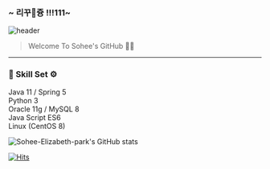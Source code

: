 ### ~ 리꾸즁 !!!111~

![header](https://capsule-render.vercel.app/api?type=venom&color=timeGradient&height=200&section=header&text=Sohee%20Park%20💻&fontSize=55&animation=fadeIn)
>Welcome To Sohee's GitHub 🙌🏻
---
### 🔧  ️Skill Set   ⚙️
Java 11 / Spring 5 <br>
Python 3 <br>
Oracle 11g / MySQL 8 <br>
Java Script ES6 <br>
Linux (CentOS 8)

![Sohee-Elizabeth-park's GitHub stats](https://github-readme-stats.vercel.app/api?username=Sohee-Elizabeth-park&include_all_commits=true&show_icons=true&theme=radical)

[![Hits](https://hits.seeyoufarm.com/api/count/incr/badge.svg?url=https%3A%2F%2Fgithub.com%2FSohee-Elizabeth-park&count_bg=%23F941F2&title_bg=%23604F64&icon=&icon_color=%23E7E7E7&title=hits&edge_flat=false)](https://hits.seeyoufarm.com)

<!--
**Sohee-Elizabeth-park/Sohee-Elizabeth-park** is a ✨ _special_ ✨ repository because its `README.md` (this file) appears on your GitHub profile.

Here are some ideas to get you started:

- 🔭 I’m currently working on ...
- 🌱 I’m currently learning ...
- 👯 I’m looking to collaborate on ...
- 🤔 I’m looking for help with ...
- 💬 Ask me about ...
- 📫 How to reach me: ...
- 😄 Pronouns: ...
- ⚡ Fun fact: ...
-->
